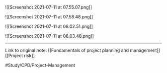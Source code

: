 
![[Screenshot 2021-07-11 at 07.55.07.png]]

![[Screenshot 2021-07-11 at 07.58.48.png]]

![[Screenshot 2021-07-11 at 08.02.51.png]]

![[Screenshot 2021-07-11 at 08.03.48.png]]



---
Link to original note:
[[Fundamentals of project planning and management]]
[[Project risk]]

#Study/CPD/Project-Management 